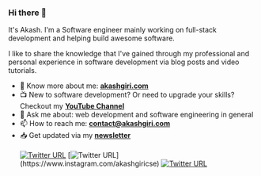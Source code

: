 ### Hi there 👋

It's Akash. I'm a Software engineer mainly working on full-stack development and helping build awesome software.

I like to share the knowledge that I've gained through my professional and personal experience in software development via blog posts and video tutorials.

- 🔗 Know more about me: **[akashgiri.com](https://akashgiri.com/)**
- 📺 New to software development? Or need to upgrade your skills? Checkout my **[YouTube Channel](https://www.youtube.com/c/AkashGiri)**
- 💬 Ask me about: web development and software engineering in general
- 📫 How to reach me: **[contact@akashgiri.com](mailto:contact@akashgiri.com)**
- 📥 Get updated via my **[newsletter](https://akashgiri.com/#section-newsletter)**
  <br>
  <br>
  [![Twitter URL](https://img.shields.io/twitter/url?color=%231DA1F2&label=follow&logo=twitter&logoColor=%231DA1F2&style=flat-square&url=https%3A%2F%2Fwww.reddit.com%2Fuser%2Fakashgiricse)](https://twitter.com/akashgiricse) [![Twitter URL](https://img.shields.io/twitter/url?color=%23fb3958&label=follow&logo=instagram&logoColor=%23fb3958&style=flat-square&url=https%3A%2F%2Fwww.instagram.com%2Fakashgiricse_)](https://www.instagram.com/akashgiricse) [![Twitter URL](https://img.shields.io/twitter/url?color=%230072b1&label=connect&logo=linkedin&logoColor=%230072b1&style=flat-square&url=https%3A%2F%2Fwww.linkedin.com%2Fin%2Fakashgiricse%2F)](https://www.linkedin.com/in/akashgiricse/)
